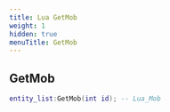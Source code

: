 ```yaml
---
title: Lua GetMob
weight: 1
hidden: true
menuTitle: GetMob
---
```

## GetMob
```lua
entity_list:GetMob(int id); -- Lua_Mob
```